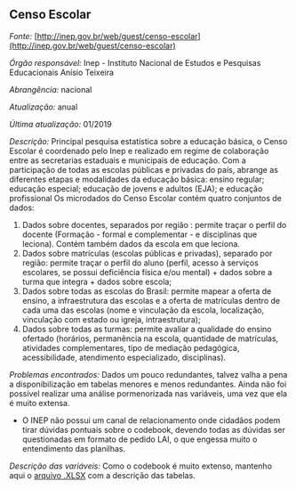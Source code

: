 ## Censo Escolar


*Fonte:* [http://inep.gov.br/web/guest/censo-escolar](http://inep.gov.br/web/guest/censo-escolar)

*Órgão responsável:* Inep - Instituto Nacional de Estudos e Pesquisas Educacionais Anísio Teixeira

*Abrangência:* nacional 

*Atualização:* anual

*Última atualização:* 01/2019 

*Descrição:*  Principal pesquisa estatística sobre a educação básica, o Censo Escolar é coordenado pelo Inep e realizado em regime de colaboração entre as secretarias estaduais e municipais de educação. Com a participação de todas as escolas públicas e privadas do país, abrange as diferentes etapas e modalidades da educação básica: ensino regular; educação especial; educação de jovens e adultos (EJA); e educação profissional
Os microdados do Censo Escolar contém quatro conjuntos de dados:

1. Dados sobre docentes, separados por região : permite traçar o perfil do docente (Formação - formal e complementar - e disciplinas que leciona). Contém também dados da escola em que leciona.
2. Dados sobre matrículas (escolas públicas e privadas), separado por região: permite traçar o perfil do aluno (perfil, acesso à serviços escolares, se possui deficiência física e/ou mental) + dados sobre a turma que integra + dados sobre escola;
3. Dados sobre todas as escolas do Brasil: permite mapear a oferta de ensino, a infraestrutura das escolas e a oferta de matrículas dentro de cada uma das escolas (nome e vinculação da escola, localização, vinculação com estado ou igreja, intraestrutura);
4. Dados sobre todas as turmas: permite avaliar a qualidade do ensino ofertado (horários, permanência na escola, quantidade de matrículas, atividades complementares, tipo de mediação pedagógica, acessibilidade, atendimento especializado, disciplinas).

*Problemas encontrados:* Dados um pouco redundantes, talvez valha a pena a disponibilização em tabelas menores e menos redundantes. Ainda não foi possível realizar uma análise pormenorizada nas variáveis, uma vez que ela é muito extensa. 

* O INEP não possui um canal de relacionamento onde cidadãos podem tirar dúvidas pontuais sobre o codebook, devendo todas as dúvidas ser questionadas em formato de pedido LAI, o que engessa muito o entendimento das planilhas.

*Descrição das variáveis:* Como o codebook é muito extenso, mantenho aqui o [arquivo .XLSX](https://github.com/voigtjessica/brazilian_funds_db/blob/master/censo_escolar/Dicion%C3%A1rio%20de%20Dados%20da%20Educa%C3%A7%C3%A3o%20B%C3%A1sica.xlsx) com a descrição das tabelas.
